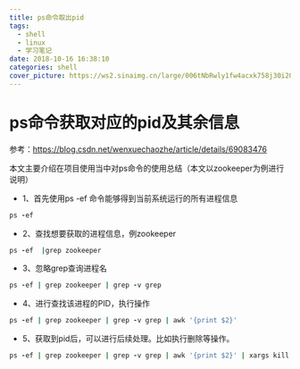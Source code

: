 ```yaml
---
title: ps命令取出pid
tags:
  - shell
  - linux
  - 学习笔记
date: 2018-10-16 16:38:10
categories: shell
cover_picture: https://ws2.sinaimg.cn/large/006tNbRwly1fw4acxk758j30i20i2mxc.jpg
---
```


# ps命令获取对应的pid及其余信息

参考：https://blog.csdn.net/wenxuechaozhe/article/details/69083476

本文主要介绍在项目使用当中对ps命令的使用总结（本文以zookeeper为例进行说明）

- 1、首先使用ps -ef 命令能够得到当前系统运行的所有进程信息

```ruby
ps -ef 
```

- 2、查找想要获取的进程信息，例zookeeper

```ruby
ps -ef  |grep zookeeper
```

- 3、忽略grep查询进程名

```ruby
ps -ef | grep zookeeper | grep -v grep
```

- 4、进行查找该进程的PID，执行操作

```ruby
ps -ef | grep zookeeper | grep -v grep | awk '{print $2}'
```

- 5、获取到pid后，可以进行后续处理。比如执行删除等操作。

```ruby
ps -ef | grep zookeeper | grep -v grep | awk '{print $2}' | xargs kill -9
```

